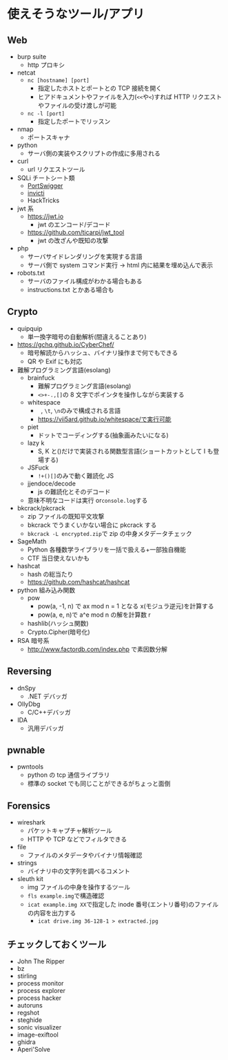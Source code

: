 # 使えそうなツール/アプリ

## Web

- burp suite
  - http プロキシ
- netcat
  - `nc [hostname] [port]`
    - 指定したホストとポートとの TCP 接続を開く
    - ヒアドキュメントやファイルを入力(`<<`や`<`)すれば HTTP リクエストやファイルの受け渡しが可能
  - `nc -l [port]`
    - 指定したポートでリッスン
- nmap
  - ポートスキャナ
- python
  - サーバ側の実装やスクリプトの作成に多用される
- curl
  - url リクエストツール
- SQLi チートシート類
  - [PortSwigger](https://portswigger.net/web-security/sql-injection/cheat-sheet)
  - [invicti](https://www.invicti.com/blog/web-security/sql-injection-cheat-sheet/)
  - HackTricks
- jwt 系
  - https://jwt.io
    - jwt のエンコード/デコード
  - https://github.com/ticarpi/jwt_tool
    - jwt の改ざんや既知の攻撃
- php
  - サーバサイドレンダリングを実現する言語
  - サーバ側で system コマンド実行 -> html 内に結果を埋め込んで表示
- robots.txt
  - サーバのファイル構成がわかる場合もある
  - instructions.txt とかある場合も

## Crypto

- quipquip
  - 単一換字暗号の自動解析(間違えることあり)
- https://gchq.github.io/CyberChef/
  - 暗号解読からハッシュ、バイナリ操作まで何でもできる
  - QR や Exif にも対応
- 難解プログラミング言語(esolang)
  - brainfuck
    - 難解プログラミング言語(esolang)
    - `<>+-.,[]`の 8 文字でポインタを操作しながら実装する
  - whitespace
    - ` `, `\t`, `\n`のみで構成される言語
    - https://vii5ard.github.io/whitespace/で実行可能
  - piet
    - ドットでコーディングする(抽象画みたいになる)
  - lazy k
    - S, K と()だけで実装される関数型言語(ショートカットとして I も登場する)
  - JSFuck
    - `!+()[]`のみで動く難読化 JS
  - jjendoce/decode
    - js の難読化とそのデコード
  - 意味不明なコードは実行 or`console.log`する
- bkcrack/pkcrack
  - zip ファイルの既知平文攻撃
  - bkcrack でうまくいかない場合に pkcrack する
  - `bkcrack -L encrypted.zip`で zip の中身メタデータチェック
- SageMath
  - Python 各種数学ライブラリを一括で扱える+一部独自機能
  - CTF 当日使えないかも
- hashcat
  - hash の総当たり
  - https://github.com/hashcat/hashcat
- python 組み込み関数
  - pow
    - pow(a, -1, n) で ax mod n = 1 となる x(モジュラ逆元)を計算する
    - pow(a, e, n)で a^e mod n の解を計算数 r
  - hashlib(ハッシュ関数)
  - Crypto.Cipher(暗号化)
- RSA 暗号系
  - http://www.factordb.com/index.php で素因数分解

## Reversing

- dnSpy
  - .NET デバッガ
- OllyDbg
  - C/C++デバッガ
- IDA
  - 汎用デバッガ

## pwnable

- pwntools
  - python の tcp 通信ライブラリ
  - 標準の socket でも同じことができるがちょっと面倒

## Forensics

- wireshark
  - パケットキャプチャ解析ツール
  - HTTP や TCP などでフィルタできる
- file
  - ファイルのメタデータやバイナリ情報確認
- strings
  - バイナリ中の文字列を調べるコメント
- sleuth kit
  - img ファイルの中身を操作するツール
  - `fls example.img`で構造確認
  - `icat example.img XX`で指定した inode 番号(エントリ番号)のファイルの内容を出力する
    - `icat drive.img 36-128-1 > extracted.jpg`

## チェックしておくツール

- John The Ripper
- bz
- stirling
- process monitor
- process explorer
- process hacker
- autoruns
- regshot
- steghide
- sonic visualizer
- image-exiftool
- ghidra
- Aperi'Solve
